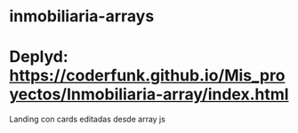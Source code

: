 # inmobiliaria-arrays
# Deplyd: https://coderfunk.github.io/Mis_proyectos/Inmobiliaria-array/index.html
Landing con cards editadas desde array js
